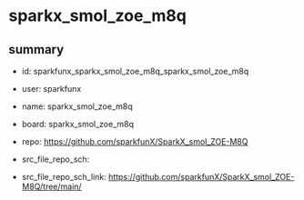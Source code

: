 # sparkx_smol_zoe_m8q
 
## summary 
* id: sparkfunx_sparkx_smol_zoe_m8q_sparkx_smol_zoe_m8q
* user: sparkfunx
* name: sparkx_smol_zoe_m8q
* board: sparkx_smol_zoe_m8q
* repo: https://github.com/sparkfunX/SparkX_smol_ZOE-M8Q



* src_file_repo_sch: 
* src_file_repo_sch_link: https://github.com/sparkfunX/SparkX_smol_ZOE-M8Q/tree/main/






